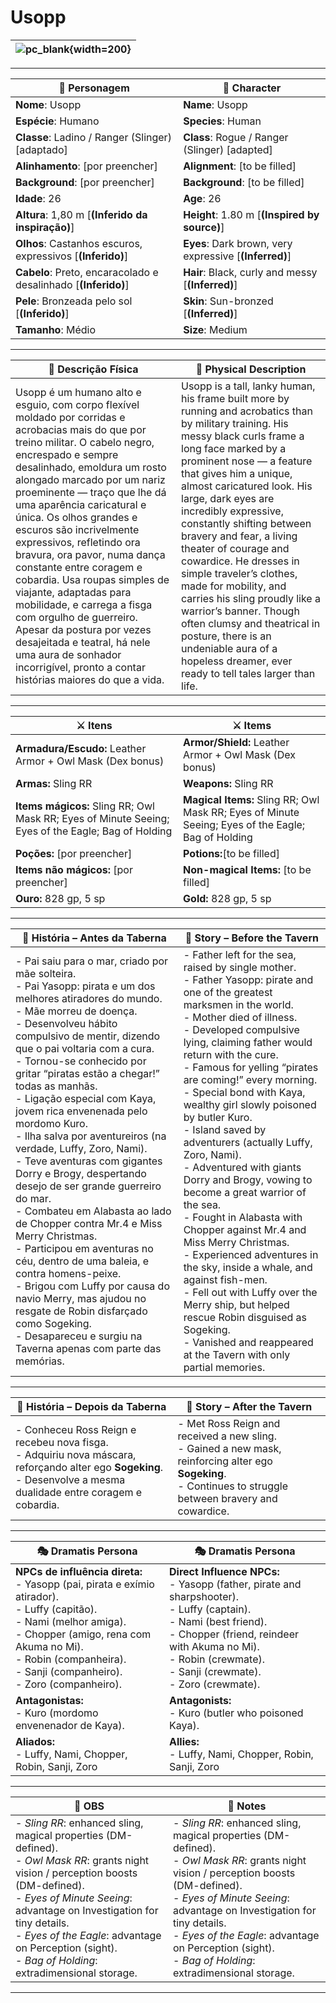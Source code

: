 # Usopp


| ![pc_blank](assets/pc/pc_blank.png){width=200} |
| ---------------------- |

---

| **🧙 Personagem**                | **🧙 Character**               |
| -------------------------------- | ------------------------------ |
| **Nome**: Usopp        | **Name**:  Usopp      |
| **Espécie**:  Humano    | **Species**:  Human   |
| **Classe**:  Ladino / Ranger (Slinger) [adaptado] | **Class**:  Rogue / Ranger (Slinger) [adapted]     |
| **Alinhamento**: [por preencher] | **Alignment**: [to be filled]  |
| **Background**: [por preencher]  | **Background**: [to be filled] |
| **Idade**: 26       | **Age**: 26        |
| **Altura**: 1,80 m [**(Inferido da inspiração)**]      | **Height**: 1.80 m [**(Inspired by source)**]     |
| **Olhos**: Castanhos escuros, expressivos [**(Inferido)**]       | **Eyes**: Dark brown, very expressive [**(Inferred)**]        |
| **Cabelo**: Preto, encaracolado e desalinhado [**(Inferido)**]       | **Hair**: Black, curly and messy [**(Inferred)**]       |
| **Pele**: Bronzeada pelo sol [**(Inferido)**]       | **Skin**: Sun-bronzed [**(Inferred)**]       |
| **Tamanho**:  Médio    | **Size**:  Medium      |

---

| **📜 Descrição Física** | **📜 Physical Description** |
| ----------------------- | --------------------------- |
| Usopp é um humano alto e esguio, com corpo flexível moldado por corridas e acrobacias mais do que por treino militar. O cabelo negro, encrespado e sempre desalinhado, emoldura um rosto alongado marcado por um nariz proeminente — traço que lhe dá uma aparência caricatural e única. Os olhos grandes e escuros são incrivelmente expressivos, refletindo ora bravura, ora pavor, numa dança constante entre coragem e cobardia. Usa roupas simples de viajante, adaptadas para mobilidade, e carrega a fisga com orgulho de guerreiro. Apesar da postura por vezes desajeitada e teatral, há nele uma aura de sonhador incorrigível, pronto a contar histórias maiores do que a vida. | Usopp is a tall, lanky human, his frame built more by running and acrobatics than by military training. His messy black curls frame a long face marked by a prominent nose — a feature that gives him a unique, almost caricatured look. His large, dark eyes are incredibly expressive, constantly shifting between bravery and fear, a living theater of courage and cowardice. He dresses in simple traveler’s clothes, made for mobility, and carries his sling proudly like a warrior’s banner. Though often clumsy and theatrical in posture, there is an undeniable aura of a hopeless dreamer, ever ready to tell tales larger than life. |

---

| **⚔️ Itens**             | **⚔️ Items**                         |
| ---------------------- | ------------------------------ |
| **Armadura/Escudo:** Leather Armor + Owl Mask (Dex bonus) | **Armor/Shield:** Leather Armor + Owl Mask (Dex bonus)  |
| **Armas:** Sling RR | **Weapons:** Sling RR |
| **Items mágicos:** Sling RR; Owl Mask RR; Eyes of Minute Seeing; Eyes of the Eagle; Bag of Holding | **Magical Items:** Sling RR; Owl Mask RR; Eyes of Minute Seeing; Eyes of the Eagle; Bag of Holding |
| **Poções:** [por preencher] |**Potions:**[to be filled] |
| **Items não mágicos:** [por preencher]  | **Non-magical Items:** [to be filled] |
| **Ouro:** 828 gp, 5 sp | **Gold:** 828 gp, 5 sp |

---

| **📖 História – Antes da Taberna** | **📖 Story – Before the Tavern** |
| ---------------------------------- | -------------------------------- |
| - Pai saiu para o mar, criado por mãe solteira.<br>- Pai Yasopp: pirata e um dos melhores atiradores do mundo.<br>- Mãe morreu de doença.<br>- Desenvolveu hábito compulsivo de mentir, dizendo que o pai voltaria com a cura.<br>- Tornou-se conhecido por gritar “piratas estão a chegar!” todas as manhãs.<br>- Ligação especial com Kaya, jovem rica envenenada pelo mordomo Kuro.<br>- Ilha salva por aventureiros (na verdade, Luffy, Zoro, Nami).<br>- Teve aventuras com gigantes Dorry e Brogy, despertando desejo de ser grande guerreiro do mar.<br>- Combateu em Alabasta ao lado de Chopper contra Mr.4 e Miss Merry Christmas.<br>- Participou em aventuras no céu, dentro de uma baleia, e contra homens-peixe.<br>- Brigou com Luffy por causa do navio Merry, mas ajudou no resgate de Robin disfarçado como Sogeking.<br>- Desapareceu e surgiu na Taverna apenas com parte das memórias. | - Father left for the sea, raised by single mother.<br>- Father Yasopp: pirate and one of the greatest marksmen in the world.<br>- Mother died of illness.<br>- Developed compulsive lying, claiming father would return with the cure.<br>- Famous for yelling “pirates are coming!” every morning.<br>- Special bond with Kaya, wealthy girl slowly poisoned by butler Kuro.<br>- Island saved by adventurers (actually Luffy, Zoro, Nami).<br>- Adventured with giants Dorry and Brogy, vowing to become a great warrior of the sea.<br>- Fought in Alabasta with Chopper against Mr.4 and Miss Merry Christmas.<br>- Experienced adventures in the sky, inside a whale, and against fish-men.<br>- Fell out with Luffy over the Merry ship, but helped rescue Robin disguised as Sogeking.<br>- Vanished and reappeared at the Tavern with only partial memories. |

---

| **📖 História – Depois da Taberna** | **📖 Story – After the Tavern** |
| ----------------------------------- | -------------------------------- |
| - Conheceu Ross Reign e recebeu nova fisga.<br>- Adquiriu nova máscara, reforçando alter ego **Sogeking**.<br>- Desenvolve a mesma dualidade entre coragem e cobardia. | - Met Ross Reign and received a new sling.<br>- Gained a new mask, reinforcing alter ego **Sogeking**.<br>- Continues to struggle between bravery and cowardice. |

---

| **🎭 Dramatis Persona** | **🎭 Dramatis Persona**     |
| ---------------------------------------------------------- | ---------------------------------------------------- |
| **NPCs de influência direta:**  <br>- Yasopp (pai, pirata e exímio atirador).<br>- Luffy (capitão).<br>- Nami (melhor amiga).<br>- Chopper (amigo, rena com Akuma no Mi).<br>- Robin (companheira).<br>- Sanji (companheiro).<br>- Zoro (companheiro). | **Direct Influence NPCs:**  <br>- Yasopp (father, pirate and sharpshooter).<br>- Luffy (captain).<br>- Nami (best friend).<br>- Chopper (friend, reindeer with Akuma no Mi).<br>- Robin (crewmate).<br>- Sanji (crewmate).<br>- Zoro (crewmate).   |
| **Antagonistas:**  <br>- Kuro (mordomo envenenador de Kaya).<br> | **Antagonists:**  <br>- Kuro (butler who poisoned Kaya).   |
| **Aliados:**  <br>- Luffy, Nami, Chopper, Robin, Sanji, Zoro | **Allies:**  <br>- Luffy, Nami, Chopper, Robin, Sanji, Zoro |

---

| **🔮 OBS** | **🔮 Notes** |
| ---------- | ------------ |
| - *Sling RR*: enhanced sling, magical properties (DM-defined).<br>- *Owl Mask RR*: grants night vision / perception boosts (DM-defined).<br>- *Eyes of Minute Seeing*: advantage on Investigation for tiny details.<br>- *Eyes of the Eagle*: advantage on Perception (sight).<br>- *Bag of Holding*: extradimensional storage. | - *Sling RR*: enhanced sling, magical properties (DM-defined).<br>- *Owl Mask RR*: grants night vision / perception boosts (DM-defined).<br>- *Eyes of Minute Seeing*: advantage on Investigation for tiny details.<br>- *Eyes of the Eagle*: advantage on Perception (sight).<br>- *Bag of Holding*: extradimensional storage. |

---
